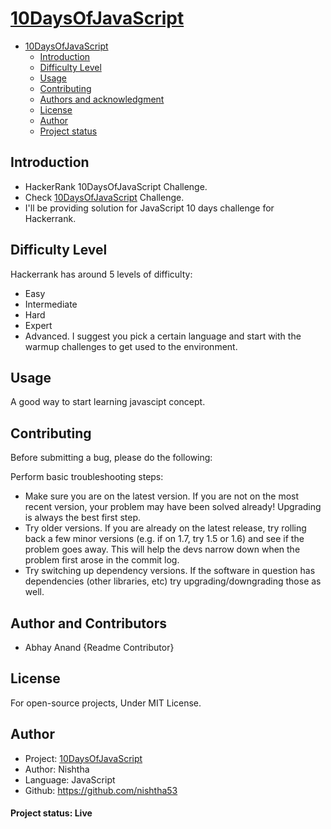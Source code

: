 # [10DaysOfJavaScript](https://www.hackerrank.com/domains/tutorials/10-days-of-javascript)

- [10DaysOfJavaScript](#10daysofjavascript)
  - [Introduction](#introduction)
  - [Difficulty Level](#difficulty-level)
  - [Usage](#usage)
  - [Contributing](#contributing)
  - [Authors and acknowledgment](#authors-and-acknowledgment)
  - [License](#license)
  - [Author](#author)
  - [Project status](####project-status)

## Introduction

- HackerRank 10DaysOfJavaScript Challenge.
- Check [10DaysOfJavaScript](https://www.hackerrank.com/domains/tutorials/10-days-of-javascript) Challenge.
- I'll be providing solution for JavaScript 10 days challenge for Hackerrank.

## Difficulty Level

Hackerrank has around 5 levels of difficulty:

- Easy
- Intermediate
- Hard
- Expert
- Advanced.
I suggest you pick a certain language and start with the warmup challenges to get used to the environment.

## Usage

A good way to start learning javascipt concept.

## Contributing

Before submitting a bug, please do the following:

Perform basic troubleshooting steps:

- Make sure you are on the latest version. If you are not on the most recent version, your problem may have been solved already! Upgrading is always the best first step.
- Try older versions. If you are already on the latest release, try rolling back a few minor versions (e.g. if on 1.7, try 1.5 or 1.6) and see if the problem goes away. This will help the devs narrow down when the problem first arose in the commit log.
- Try switching up dependency versions. If the software in question has dependencies (other libraries, etc) try upgrading/downgrading those as well.

## Author and Contributors

- Abhay Anand {Readme Contributor}

## License

For open-source projects, Under MIT License.

## Author

- Project: [10DaysOfJavaScript](https://www.hackerrank.com/domains/tutorials/10-days-of-javascript)
- Author: Nishtha
- Language: JavaScript
- Github: <https://github.com/nishtha53>

#### Project status: Live 
